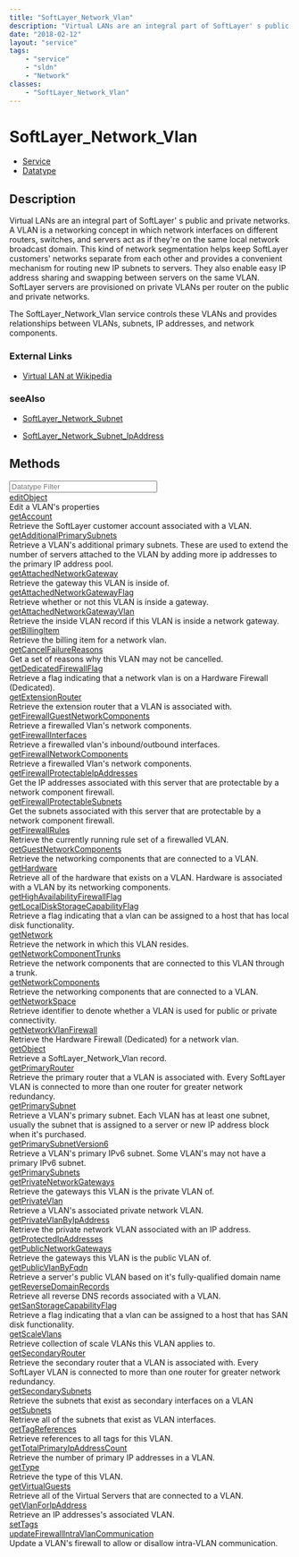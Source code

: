 ```yaml
---
title: "SoftLayer_Network_Vlan"
description: "Virtual LANs are an integral part of SoftLayer' s public and private networks. A VLAN is a networking concept in which n... "
date: "2018-02-12"
layout: "service"
tags:
    - "service"
    - "sldn"
    - "Network"
classes:
    - "SoftLayer_Network_Vlan"
---
```

# SoftLayer_Network_Vlan
<div id='service-datatype'>
    <ul id='sldn-reference-tabs'>
    <li id='service'> <a href='/reference/services/SoftLayer_Network_Vlan' >Service</a></li>    <li id='datatype'> <a href='/reference/datatypes/SoftLayer_Network_Vlan' >Datatype</a></li>
    </ul>
</div>

## Description
Virtual LANs are an integral part of SoftLayer' s public and private networks. A VLAN is a networking concept in which network interfaces on different routers, switches, and servers act as if they're on the same local network broadcast domain. This kind of network segmentation helps keep SoftLayer customers' networks separate from each other and provides a convenient mechanism for routing new IP subnets to servers. They also enable easy IP address sharing and swapping between servers on the same VLAN. SoftLayer servers are provisioned on private VLANs per router on the public and private networks. 

The SoftLayer_Network_Vlan service controls these VLANs and provides relationships between VLANs, subnets, IP addresses, and network components. 

### External Links


* [Virtual LAN at Wikipedia](http://en.wikipedia.org/wiki/Virtual_LAN)




### seeAlso

* [SoftLayer_Network_Subnet](/reference/services/SoftLayer_Network_Subnet )


* [SoftLayer_Network_Subnet_IpAddress](/reference/services/SoftLayer_Network_Subnet_IpAddress )


        
<div id="properties" class="content">
    <h2>Methods</h2>
    <div class="view-filters">
        <div class="clearfix">
            <div class="search-input-box">
                <input placeholder="Datatype Filter" onkeyup="titleSearch(inputId='edit-combine', divId='method-div', elementClass='method-row')" 
                    type="text" id="edit-combine" value="" size="30" maxlength="128" class="form-text">
            </div>
        </div>
    </div>
    <div id="method-div">
            <div class="method-row">
                        <span class='view-field-title'><a href='/reference/services/SoftLayer_Network_Vlan/editObject'> editObject</a> </span>
            <div class='views-field-body'>Edit a VLAN's properties</div>
        </div>
            <div class="method-row">
                        <span class='view-field-title'><a href='/reference/services/SoftLayer_Network_Vlan/getAccount'> getAccount</a> </span>
            <div class='views-field-body'>Retrieve the SoftLayer customer account associated with a VLAN.</div>
        </div>
            <div class="method-row">
                        <span class='view-field-title'><a href='/reference/services/SoftLayer_Network_Vlan/getAdditionalPrimarySubnets'> getAdditionalPrimarySubnets</a> </span>
            <div class='views-field-body'>Retrieve a VLAN's additional primary subnets. These are used to extend the number of servers attached to the VLAN by adding more ip addresses to the primary IP address pool.</div>
        </div>
            <div class="method-row">
                        <span class='view-field-title'><a href='/reference/services/SoftLayer_Network_Vlan/getAttachedNetworkGateway'> getAttachedNetworkGateway</a> </span>
            <div class='views-field-body'>Retrieve the gateway this VLAN is inside of.</div>
        </div>
            <div class="method-row">
                        <span class='view-field-title'><a href='/reference/services/SoftLayer_Network_Vlan/getAttachedNetworkGatewayFlag'> getAttachedNetworkGatewayFlag</a> </span>
            <div class='views-field-body'>Retrieve whether or not this VLAN is inside a gateway.</div>
        </div>
            <div class="method-row">
                        <span class='view-field-title'><a href='/reference/services/SoftLayer_Network_Vlan/getAttachedNetworkGatewayVlan'> getAttachedNetworkGatewayVlan</a> </span>
            <div class='views-field-body'>Retrieve the inside VLAN record if this VLAN is inside a network gateway.</div>
        </div>
            <div class="method-row">
                        <span class='view-field-title'><a href='/reference/services/SoftLayer_Network_Vlan/getBillingItem'> getBillingItem</a> </span>
            <div class='views-field-body'>Retrieve the billing item for a network vlan.</div>
        </div>
            <div class="method-row">
                        <span class='view-field-title'><a href='/reference/services/SoftLayer_Network_Vlan/getCancelFailureReasons'> getCancelFailureReasons</a> </span>
            <div class='views-field-body'>Get a set of reasons why this VLAN may not be cancelled.</div>
        </div>
            <div class="method-row">
                        <span class='view-field-title'><a href='/reference/services/SoftLayer_Network_Vlan/getDedicatedFirewallFlag'> getDedicatedFirewallFlag</a> </span>
            <div class='views-field-body'>Retrieve a flag indicating that a network vlan is on a Hardware Firewall (Dedicated).</div>
        </div>
            <div class="method-row">
                        <span class='view-field-title'><a href='/reference/services/SoftLayer_Network_Vlan/getExtensionRouter'> getExtensionRouter</a> </span>
            <div class='views-field-body'>Retrieve the extension router that a VLAN is associated with.</div>
        </div>
            <div class="method-row">
                        <span class='view-field-title'><a href='/reference/services/SoftLayer_Network_Vlan/getFirewallGuestNetworkComponents'> getFirewallGuestNetworkComponents</a> </span>
            <div class='views-field-body'>Retrieve a firewalled Vlan's network components.</div>
        </div>
            <div class="method-row">
                        <span class='view-field-title'><a href='/reference/services/SoftLayer_Network_Vlan/getFirewallInterfaces'> getFirewallInterfaces</a> </span>
            <div class='views-field-body'>Retrieve a firewalled vlan's inbound/outbound interfaces.</div>
        </div>
            <div class="method-row">
                        <span class='view-field-title'><a href='/reference/services/SoftLayer_Network_Vlan/getFirewallNetworkComponents'> getFirewallNetworkComponents</a> </span>
            <div class='views-field-body'>Retrieve a firewalled Vlan's network components.</div>
        </div>
            <div class="method-row">
                        <span class='view-field-title'><a href='/reference/services/SoftLayer_Network_Vlan/getFirewallProtectableIpAddresses'> getFirewallProtectableIpAddresses</a> </span>
            <div class='views-field-body'>Get the IP addresses associated with this server that are protectable by a network component firewall.</div>
        </div>
            <div class="method-row">
                        <span class='view-field-title'><a href='/reference/services/SoftLayer_Network_Vlan/getFirewallProtectableSubnets'> getFirewallProtectableSubnets</a> </span>
            <div class='views-field-body'>Get the subnets associated with this server that are protectable by a network component firewall.</div>
        </div>
            <div class="method-row">
                        <span class='view-field-title'><a href='/reference/services/SoftLayer_Network_Vlan/getFirewallRules'> getFirewallRules</a> </span>
            <div class='views-field-body'>Retrieve the currently running rule set of a firewalled VLAN.</div>
        </div>
            <div class="method-row">
                        <span class='view-field-title'><a href='/reference/services/SoftLayer_Network_Vlan/getGuestNetworkComponents'> getGuestNetworkComponents</a> </span>
            <div class='views-field-body'>Retrieve the networking components that are connected to a VLAN.</div>
        </div>
            <div class="method-row">
                        <span class='view-field-title'><a href='/reference/services/SoftLayer_Network_Vlan/getHardware'> getHardware</a> </span>
            <div class='views-field-body'>Retrieve all of the hardware that exists on a VLAN. Hardware is associated with a VLAN by its networking components.</div>
        </div>
            <div class="method-row">
                        <span class='view-field-title'><a href='/reference/services/SoftLayer_Network_Vlan/getHighAvailabilityFirewallFlag'> getHighAvailabilityFirewallFlag</a> </span>
            <div class='views-field-body'></div>
        </div>
            <div class="method-row">
                        <span class='view-field-title'><a href='/reference/services/SoftLayer_Network_Vlan/getLocalDiskStorageCapabilityFlag'> getLocalDiskStorageCapabilityFlag</a> </span>
            <div class='views-field-body'>Retrieve a flag indicating that a vlan can be assigned to a host that has local disk functionality.</div>
        </div>
            <div class="method-row">
                        <span class='view-field-title'><a href='/reference/services/SoftLayer_Network_Vlan/getNetwork'> getNetwork</a> </span>
            <div class='views-field-body'>Retrieve the network in which this VLAN resides.</div>
        </div>
            <div class="method-row">
                        <span class='view-field-title'><a href='/reference/services/SoftLayer_Network_Vlan/getNetworkComponentTrunks'> getNetworkComponentTrunks</a> </span>
            <div class='views-field-body'>Retrieve the network components that are connected to this VLAN through a trunk.</div>
        </div>
            <div class="method-row">
                        <span class='view-field-title'><a href='/reference/services/SoftLayer_Network_Vlan/getNetworkComponents'> getNetworkComponents</a> </span>
            <div class='views-field-body'>Retrieve the networking components that are connected to a VLAN.</div>
        </div>
            <div class="method-row">
                        <span class='view-field-title'><a href='/reference/services/SoftLayer_Network_Vlan/getNetworkSpace'> getNetworkSpace</a> </span>
            <div class='views-field-body'>Retrieve identifier to denote whether a VLAN is used for public or private connectivity.</div>
        </div>
            <div class="method-row">
                        <span class='view-field-title'><a href='/reference/services/SoftLayer_Network_Vlan/getNetworkVlanFirewall'> getNetworkVlanFirewall</a> </span>
            <div class='views-field-body'>Retrieve the Hardware Firewall (Dedicated) for a network vlan.</div>
        </div>
            <div class="method-row">
                        <span class='view-field-title'><a href='/reference/services/SoftLayer_Network_Vlan/getObject'> getObject</a> </span>
            <div class='views-field-body'>Retrieve a SoftLayer_Network_Vlan record.</div>
        </div>
            <div class="method-row">
                        <span class='view-field-title'><a href='/reference/services/SoftLayer_Network_Vlan/getPrimaryRouter'> getPrimaryRouter</a> </span>
            <div class='views-field-body'>Retrieve the primary router that a VLAN is associated with. Every SoftLayer VLAN is connected to more than one router for greater network redundancy.</div>
        </div>
            <div class="method-row">
                        <span class='view-field-title'><a href='/reference/services/SoftLayer_Network_Vlan/getPrimarySubnet'> getPrimarySubnet</a> </span>
            <div class='views-field-body'>Retrieve a VLAN's primary subnet. Each VLAN has at least one subnet, usually the subnet that is assigned to a server or new IP address block when it's purchased.</div>
        </div>
            <div class="method-row">
                        <span class='view-field-title'><a href='/reference/services/SoftLayer_Network_Vlan/getPrimarySubnetVersion6'> getPrimarySubnetVersion6</a> </span>
            <div class='views-field-body'>Retrieve a VLAN's primary IPv6 subnet. Some VLAN's may not have a primary IPv6 subnet.</div>
        </div>
            <div class="method-row">
                        <span class='view-field-title'><a href='/reference/services/SoftLayer_Network_Vlan/getPrimarySubnets'> getPrimarySubnets</a> </span>
            <div class='views-field-body'></div>
        </div>
            <div class="method-row">
                        <span class='view-field-title'><a href='/reference/services/SoftLayer_Network_Vlan/getPrivateNetworkGateways'> getPrivateNetworkGateways</a> </span>
            <div class='views-field-body'>Retrieve the gateways this VLAN is the private VLAN of.</div>
        </div>
            <div class="method-row">
                        <span class='view-field-title'><a href='/reference/services/SoftLayer_Network_Vlan/getPrivateVlan'> getPrivateVlan</a> </span>
            <div class='views-field-body'>Retrieve a VLAN's associated private network VLAN.</div>
        </div>
            <div class="method-row">
                        <span class='view-field-title'><a href='/reference/services/SoftLayer_Network_Vlan/getPrivateVlanByIpAddress'> getPrivateVlanByIpAddress</a> </span>
            <div class='views-field-body'>Retrieve the private network VLAN associated with an IP address.</div>
        </div>
            <div class="method-row">
                        <span class='view-field-title'><a href='/reference/services/SoftLayer_Network_Vlan/getProtectedIpAddresses'> getProtectedIpAddresses</a> </span>
            <div class='views-field-body'></div>
        </div>
            <div class="method-row">
                        <span class='view-field-title'><a href='/reference/services/SoftLayer_Network_Vlan/getPublicNetworkGateways'> getPublicNetworkGateways</a> </span>
            <div class='views-field-body'>Retrieve the gateways this VLAN is the public VLAN of.</div>
        </div>
            <div class="method-row">
                        <span class='view-field-title'><a href='/reference/services/SoftLayer_Network_Vlan/getPublicVlanByFqdn'> getPublicVlanByFqdn</a> </span>
            <div class='views-field-body'>Retrieve a server's public VLAN based on it's fully-qualified domain name</div>
        </div>
            <div class="method-row">
                        <span class='view-field-title'><a href='/reference/services/SoftLayer_Network_Vlan/getReverseDomainRecords'> getReverseDomainRecords</a> </span>
            <div class='views-field-body'>Retrieve all reverse DNS records associated with a VLAN.</div>
        </div>
            <div class="method-row">
                        <span class='view-field-title'><a href='/reference/services/SoftLayer_Network_Vlan/getSanStorageCapabilityFlag'> getSanStorageCapabilityFlag</a> </span>
            <div class='views-field-body'>Retrieve a flag indicating that a vlan can be assigned to a host that has SAN disk functionality.</div>
        </div>
            <div class="method-row">
                        <span class='view-field-title'><a href='/reference/services/SoftLayer_Network_Vlan/getScaleVlans'> getScaleVlans</a> </span>
            <div class='views-field-body'>Retrieve collection of scale VLANs this VLAN applies to.</div>
        </div>
            <div class="method-row">
                        <span class='view-field-title'><a href='/reference/services/SoftLayer_Network_Vlan/getSecondaryRouter'> getSecondaryRouter</a> </span>
            <div class='views-field-body'>Retrieve the secondary router that a VLAN is associated with. Every SoftLayer VLAN is connected to more than one router for greater network redundancy.</div>
        </div>
            <div class="method-row">
                        <span class='view-field-title'><a href='/reference/services/SoftLayer_Network_Vlan/getSecondarySubnets'> getSecondarySubnets</a> </span>
            <div class='views-field-body'>Retrieve the subnets that exist as secondary interfaces on a VLAN</div>
        </div>
            <div class="method-row">
                        <span class='view-field-title'><a href='/reference/services/SoftLayer_Network_Vlan/getSubnets'> getSubnets</a> </span>
            <div class='views-field-body'>Retrieve all of the subnets that exist as VLAN interfaces.</div>
        </div>
            <div class="method-row">
                        <span class='view-field-title'><a href='/reference/services/SoftLayer_Network_Vlan/getTagReferences'> getTagReferences</a> </span>
            <div class='views-field-body'>Retrieve references to all tags for this VLAN.</div>
        </div>
            <div class="method-row">
                        <span class='view-field-title'><a href='/reference/services/SoftLayer_Network_Vlan/getTotalPrimaryIpAddressCount'> getTotalPrimaryIpAddressCount</a> </span>
            <div class='views-field-body'>Retrieve the number of primary IP addresses in a VLAN.</div>
        </div>
            <div class="method-row">
                        <span class='view-field-title'><a href='/reference/services/SoftLayer_Network_Vlan/getType'> getType</a> </span>
            <div class='views-field-body'>Retrieve the type of this VLAN.</div>
        </div>
            <div class="method-row">
                        <span class='view-field-title'><a href='/reference/services/SoftLayer_Network_Vlan/getVirtualGuests'> getVirtualGuests</a> </span>
            <div class='views-field-body'>Retrieve all of the Virtual Servers that are connected to a VLAN.</div>
        </div>
            <div class="method-row">
                        <span class='view-field-title'><a href='/reference/services/SoftLayer_Network_Vlan/getVlanForIpAddress'> getVlanForIpAddress</a> </span>
            <div class='views-field-body'>Retrieve an IP addresses's associated VLAN.</div>
        </div>
            <div class="method-row">
                        <span class='view-field-title'><a href='/reference/services/SoftLayer_Network_Vlan/setTags'> setTags</a> </span>
            <div class='views-field-body'></div>
        </div>
            <div class="method-row">
                        <span class='view-field-title'><a href='/reference/services/SoftLayer_Network_Vlan/updateFirewallIntraVlanCommunication'> updateFirewallIntraVlanCommunication</a> </span>
            <div class='views-field-body'>Update a VLAN's firewall to allow or disallow intra-VLAN communication.</div>
        </div>
        </div>
</div>

